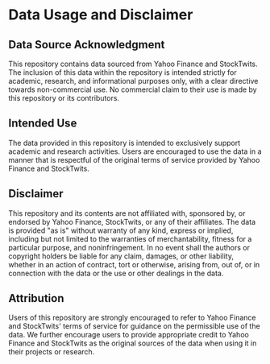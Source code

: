 # Data Usage and Disclaimer

## Data Source Acknowledgment

This repository contains data sourced from Yahoo Finance and StockTwits. The inclusion of this data within the repository is intended strictly for academic, research, and informational purposes only, with a clear directive towards non-commercial use. No commercial claim to their use is made by this repository or its contributors.

## Intended Use

The data provided in this repository is intended to exclusively support academic and research activities. Users are encouraged to use the data in a manner that is respectful of the original terms of service provided by Yahoo Finance and StockTwits.

## Disclaimer

This repository and its contents are not affiliated with, sponsored by, or endorsed by Yahoo Finance, StockTwits, or any of their affiliates. The data is provided "as is" without warranty of any kind, express or implied, including but not limited to the warranties of merchantability, fitness for a particular purpose, and noninfringement. In no event shall the authors or copyright holders be liable for any claim, damages, or other liability, whether in an action of contract, tort or otherwise, arising from, out of, or in connection with the data or the use or other dealings in the data.

## Attribution

Users of this repository are strongly encouraged to refer to Yahoo Finance and StockTwits' terms of service for guidance on the permissible use of the data. We further encourage users to provide appropriate credit to Yahoo Finance and StockTwits as the original sources of the data when using it in their projects or research.
